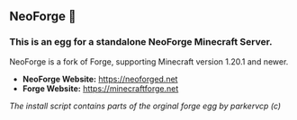 ## NeoForge 🦊

### This is an egg for a standalone NeoForge Minecraft Server.

NeoForge is a fork of Forge, supporting Minecraft version 1.20.1 and newer.

- **NeoForge Website:** https://neoforged.net
- **Forge Website:** https://minecraftforge.net


*The install script contains parts of the orginal forge egg by parkervcp (c)*
